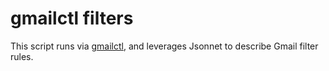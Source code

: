 # gmailctl filters

This script runs via [gmailctl](https://github.com/mbrt/gmailctl), and leverages Jsonnet to describe Gmail filter rules.
